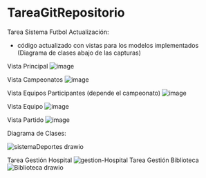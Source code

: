 # TareaGitRepositorio
Tarea Sistema Futbol 
Actualización:
- código actualizado con vistas para los modelos implementados (Diagrama de clases abajo de las capturas)

Vista Principal
![image](https://github.com/user-attachments/assets/6cae5266-c942-4f69-8a85-b24af245c3eb)

Vista Campeonatos
![image](https://github.com/user-attachments/assets/1f03d386-d58c-459f-9e7f-cd05678b9d4d)

Vista Equipos Participantes (depende el campeonato)
![image](https://github.com/user-attachments/assets/7fbd9161-23e1-4095-85ec-254143c36669)

Vista Equipo
![image](https://github.com/user-attachments/assets/7c1e72e6-2203-4228-9feb-cff9f7d841fd)

Vista Partido
![image](https://github.com/user-attachments/assets/bfba5a59-efd6-47aa-bbfd-2b4b3634764b)

Diagrama de Clases:

![sistemaDeportes drawio](https://github.com/user-attachments/assets/26d21e47-f955-45b4-93ee-12e500bf2377)



Tarea Gestión Hospital
![gestion-Hospital](https://github.com/PacchaDavid/TareaGitRepositorio/assets/166522789/af79aedd-4711-4868-a254-92de4c880a43)
Tarea Gestión Biblioteca
![Biblioteca drawio](https://github.com/PacchaDavid/TareaGitRepositorio/assets/166522789/3adbb59d-dfed-46da-b889-b5638c22cf1d)
